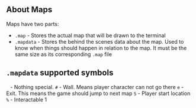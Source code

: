 ## About Maps

Maps have two parts:
- `.map` - Stores the actual map that will be drawn to the terminal
- `.mapdata` - Stores the behind the scenes data about the map. Used to know when things should happen in relation to the map. It must be the same size as its corresponding `.map` file

## `.mapdata` supported symbols

` ` - Nothing special. 
`#` - Wall. Means player character can not go there
`e` - Exit. This means the game should jump to next map
`S` - Player start location
`%` - Interactable 1

